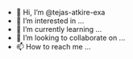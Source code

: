 - 👋 Hi, I’m @tejas-atkire-exa
- 👀 I’m interested in ...
- 🌱 I’m currently learning ...
- 💞️ I’m looking to collaborate on ...
- 📫 How to reach me ...

<!---
tejas-atkire-exa/tejas-atkire-exa is a ✨ special ✨ repository because its `README.md` (this file) appears on your GitHub profile.
You can click the Preview link to take a look at your changes.
--->
